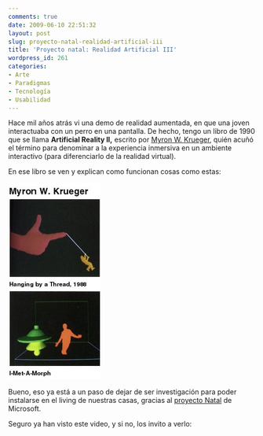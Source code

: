 ```yaml
---
comments: true
date: 2009-06-10 22:51:32
layout: post
slug: proyecto-natal-realidad-artificial-iii
title: 'Proyecto natal: Realidad Artificial III'
wordpress_id: 261
categories:
- Arte
- Paradigmas
- Tecnología
- Usabilidad
---
```


Hace mil años atrás vi una demo de realidad aumentada, en que una joven interactuaba con un perro en una pantalla. De hecho, tengo un libro de 1990 que se llama **Artificial Reality II,** escrito por [Myron W. Krueger](http://en.wikipedia.org/wiki/Myron_W._Krueger), quién acuñó el término para denominar a la experiencia inmersiva en un ambiente interactivo (para diferenciarlo de la realidad virtual).

En ese libro se ven y explican como funcionan cosas como estas:

![krueger.jpg](krueger.jpg)

Bueno, eso ya está a un paso de dejar de ser investigación para poder instalarse en el living de nuestras casas, gracias al [proyecto Natal](http://www.xbox.com/en-US/live/projectnatal/) de Microsoft.

Seguro ya han visto este video, y si no, los invito a verlo:

  





